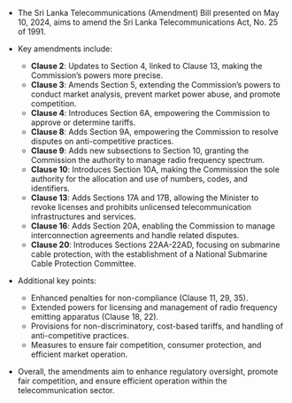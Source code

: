 - The Sri Lanka Telecommunications (Amendment) Bill presented on May 10, 2024, aims to amend the Sri Lanka Telecommunications Act, No. 25 of 1991.
  
- Key amendments include:
  - **Clause 2**: Updates to Section 4, linked to Clause 13, making the Commission’s powers more precise.
  - **Clause 3**: Amends Section 5, extending the Commission’s powers to conduct market analysis, prevent market power abuse, and promote competition.
  - **Clause 4**: Introduces Section 6A, empowering the Commission to approve or determine tariffs.
  - **Clause 8**: Adds Section 9A, empowering the Commission to resolve disputes on anti-competitive practices.
  - **Clause 9**: Adds new subsections to Section 10, granting the Commission the authority to manage radio frequency spectrum.
  - **Clause 10**: Introduces Section 10A, making the Commission the sole authority for the allocation and use of numbers, codes, and identifiers.
  - **Clause 13**: Adds Sections 17A and 17B, allowing the Minister to revoke licenses and prohibits unlicensed telecommunication infrastructures and services.
  - **Clause 16**: Adds Section 20A, enabling the Commission to manage interconnection agreements and handle related disputes.
  - **Clause 20**: Introduces Sections 22AA-22AD, focusing on submarine cable protection, with the establishment of a National Submarine Cable Protection Committee.
  
- Additional key points:
  - Enhanced penalties for non-compliance (Clause 11, 29, 35).
  - Extended powers for licensing and management of radio frequency emitting apparatus (Clause 18, 22).
  - Provisions for non-discriminatory, cost-based tariffs, and handling of anti-competitive practices.
  - Measures to ensure fair competition, consumer protection, and efficient market operation.

- Overall, the amendments aim to enhance regulatory oversight, promote fair competition, and ensure efficient operation within the telecommunication sector.